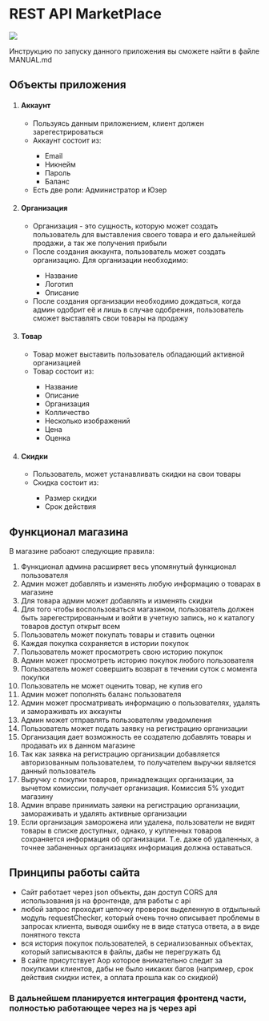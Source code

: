 <h1>REST API MarketPlace</h1> <img src="https://github.com/Musa-0/SpringBootMarket/assets/87027172/7668e484-bae9-4636-ba98-c004ad79a8d3">

<p>Инструкцию по запуску данного приложения вы сможете найти в файле MANUAL.md</p>

<h2>Объекты приложения</h2>
<ol>
    <li><h4>Аккаунт</h4></li>
        <ul>
            <li>Пользуясь данным приложением, клиент должен зарегестрироваться</li> 
            <li>Аккаунт состоит из:</li>
                <ul>
                    <li>Email</li>
                    <li>Никнейм</li>
                    <li>Пароль</li>
                    <li>Баланс</li>
                </ul>
            <li>Есть две роли: Администратор и Юзер</li>
        </ul>
    <li><h4>Организация</h4></li>
            <ul>
                <li>Организация - это сущность, которую может создать пользователь для выставления своего товара и его дальнейшей продажи, а так же получения прибыли</li>
                <li>После создания аккаунта, пользователь может создать организацию. Для организации необходимо:</li>
                    <ul>
                        <li>Название</li>
                        <li>Логотип</li>
                        <li>Описание</li>
                    </ul>
                <li>После создания организации необходимо дождаться, когда админ одобрит её и лишь в случае одобрения, пользователь сможет выставлять свои товары на продажу</li>
            </ul>
    <li><h4>Товар</h4></li>
        <ul>
            <li>Товар может выставить пользователь обладающий активной организацией</li>
            <li>Товар состоит из:</li>
                <ul>
                    <li>Название</li>
                    <li>Описание</li>
                    <li>Организация</li>
                    <li>Колличество</li>
                    <li>Несколько изображений</li>
                    <li>Цена</li>
                    <li>Оценка</li>
                </ul>
        </ul>
    <li><h4>Скидки</h4></li>
        <ul>
            <li>Пользователь, может устанавливать скидки на свои товары</li>
            <li>Скидка состоит из:</li>
                <ul>
                    <li>Размер скидки</li>
                    <li>Срок действия</li>
                </ul>
        </ul>
</ol>

<h2>Функционал магазина</h2>
В магазине рабоают следующие правила:
<ol>
    <li>Функционал админа расширяет весь упомянутый функционал пользователя</li>
    <li>Админ может добавлять и изменять любую информацию о товарах в магазине</li>
    <li>Для товара админ может добавлять и изменять скидки</li>
    <li>Для того чтобы воспользоваться магазином, пользователь должен быть зарегестрированным и войти в учетную запись, но к каталогу товаров доступ открыт всем</li>
    <li>Пользователь может покупать товары и ставить оценки</li>
    <li>Каждая покупка сохраняется в истории покупок</li>
    <li>Пользователь может просмотреть свою историю покупок</li>
    <li>Админ может просмотреть историю покупок любого пользователя</li>
    <li>Пользователь может совершить возврат в течении суток с момента покупки</li>
    <li>Пользователь не может оценить товар, не купив его</li>
    <li>Админ может пополнять баланс пользователя</li>
    <li>Админ может просматривать информацию о пользователях, удалять и замораживать их аккаунты</li>
    <li>Админ может отправлять пользователям уведомления</li>
    <li>Пользователь может подать заявку на регистрацию организации</li>
    <li>Организация дает возможность ее создателю добавлять товары и продавать их в данном магазине</li>
    <li>Так как заявка на регистрацию организации добавляется авторизованным пользователем, то получателем выручки является данный пользователь</li>
    <li>Выручку с покупки товаров, принадлежащих организации, за вычетом комиссии, получает организация. Комиссия 5% уходит магазину</li>
    <li>Админ вправе принимать заявки на регистрацию организации, замораживать и удалять активные организации</li>
    <li>Если организация заморожена или удалена, пользователи не видят товары в списке доступных, однако, у купленных товаров сохраняется информация об организации. Т.е. даже об удаленных, а точнее забаненных организациях информация должна оставаться.</li>
</ol>

<h2>Принципы работы сайта</h2>
<ul>
    <li>Сайт работает через json объекты, дан доступ CORS для использования js на фронтенде, для работы с api</li>
    <li>любой запрос проходит цепочку проверок выделенную в отдыльный модуль requestChecker, который очень точно описывает проблемы в запросах клиента, выводя ошибку не в виде статуса ответа, а в виде понятного текста</li>
    <li>вся история покупок пользователей, в сериализованных объектах, который записываются в файлы, дабы не перегружать бд</li>
    <li>В сайте присутствует Aop которое внимательно следит за покупками клиентов, дабы не было никаких багов (например, срок действия скидки истек, а оплата прошла как со скидкой)</li>
</ul>
<h3>В дальнейшем планируется интеграция фронтенд части, полностью работающее через на js через api</h3>
